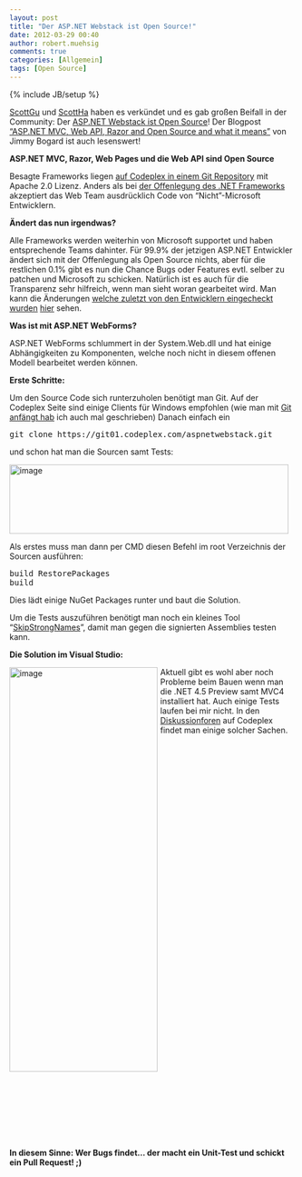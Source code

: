 ```yaml
---
layout: post
title: "Der ASP.NET Webstack ist Open Source!"
date: 2012-03-29 00:40
author: robert.muehsig
comments: true
categories: [Allgemein]
tags: [Open Source]
---
```

{% include JB/setup %}
<p><a href="http://weblogs.asp.net/scottgu/archive/2012/03/27/asp-net-mvc-web-api-razor-and-open-source.aspx">ScottGu</a> und <a href="http://www.hanselman.com/blog/ASPNETMVC4ASPNETWebAPIAndASPNETWebPagesV2RazorNowAllOpenSourceWithContributions.aspx">ScottHa</a> haben es verkündet und es gab großen Beifall in der Community: Der <a href="http://aspnetwebstack.codeplex.com">ASP.NET Webstack ist Open Source</a>! Der Blogpost <a href="http://lostechies.com/jimmybogard/2012/03/28/asp-net-mvc-web-api-razor-and-open-source-and-what-it-means/">“ASP.NET MVC, Web API, Razor and Open Source and what it means”</a> von Jimmy Bogard ist auch lesenswert!</p> <p><strong>ASP.NET MVC, Razor, Web Pages und die Web API sind Open Source</strong></p> <p>Besagte Frameworks liegen <a href="http://aspnetwebstack.codeplex.com">auf Codeplex in einem Git Repository</a> mit Apache 2.0 Lizenz. Anders als bei <a href="http://code-inside.de/blog/2007/10/03/net-framework-goes-open-source/">der Offenlegung des .NET Frameworks</a> akzeptiert das Web Team ausdrücklich Code von “Nicht”-Microsoft Entwicklern.</p> <p><strong>Ändert das nun irgendwas?</strong></p> <p>Alle Frameworks werden weiterhin von Microsoft supportet und haben entsprechende Teams dahinter. Für 99.9% der jetzigen ASP.NET Entwickler ändert sich mit der Offenlegung als Open Source nichts, aber für die restlichen 0.1% gibt es nun die Chance Bugs oder Features evtl. selber zu patchen und Microsoft zu schicken. Natürlich ist es auch für die Transparenz sehr hilfreich, wenn man sieht woran gearbeitet wird. Man kann die Änderungen <a href="http://aspnetwebstack.codeplex.com/SourceControl/list/changesets">welche zuletzt von den Entwicklern eingecheckt wurden</a> <a href="http://aspnetwebstack.codeplex.com/SourceControl/list/changesets">hier</a> sehen.</p> <p><strong>Was ist mit ASP.NET WebForms?</strong></p> <p>ASP.NET WebForms schlummert in der System.Web.dll und hat einige Abhängigkeiten zu Komponenten, welche noch nicht in diesem offenen Modell bearbeitet werden können.&nbsp;&nbsp; </p> <p><strong>Erste Schritte:</strong></p> <p>Um den Source Code sich runterzuholen benötigt man Git. Auf der Codeplex Seite sind einige Clients für Windows empfohlen (wie man mit <a href="http://code-inside.de/blog/2011/08/05/einstieg-in-git-fr-net-entwickler/">Git anfängt hab</a> ich auch mal geschrieben) Danach einfach ein</p><pre>git clone https://git01.codeplex.com/aspnetwebstack.git</pre>
<p>und schon hat man die Sourcen samt Tests:</p>
<p><a href="{{BASE_PATH}}/assets/wp-images/image1483.png"><img style="background-image: none; border-bottom: 0px; border-left: 0px; padding-left: 0px; padding-right: 0px; display: inline; border-top: 0px; border-right: 0px; padding-top: 0px" title="image" border="0" alt="image" src="{{BASE_PATH}}/assets/wp-images/image_thumb654.png" width="492" height="122"></a></p>
<p>Als erstes muss man dann per CMD diesen Befehl im root Verzeichnis der Sourcen ausführen:</p><pre>build RestorePackages
build</pre>
<p>Dies lädt einige NuGet Packages runter und baut die Solution.</p>
<p>Um die Tests auszuführen benötigt man noch ein kleines Tool “<a href="http://www.codeplex.com/Download?ProjectName=aspnetwebstack&amp;DownloadId=360565">SkipStrongNames</a>”, damit man gegen die signierten Assemblies testen kann.</p>
<p><strong>Die Solution im Visual Studio:</strong></p>
<p><a href="{{BASE_PATH}}/assets/wp-images/image1484.png"><img style="background-image: none; border-bottom: 0px; border-left: 0px; margin: 0px 5px 0px 0px; padding-left: 0px; padding-right: 0px; display: inline; float: left; border-top: 0px; border-right: 0px; padding-top: 0px" title="image" border="0" alt="image" align="left" src="{{BASE_PATH}}/assets/wp-images/image_thumb655.png" width="261" height="712"></a></p>

<p>Aktuell gibt es wohl aber noch Probleme beim Bauen wenn man die .NET 4.5 Preview samt MVC4 installiert hat. Auch einige Tests laufen bei mir nicht. In den <a href="http://aspnetwebstack.codeplex.com/discussions/topics/5323/general">Diskussionforen</a> auf Codeplex findet man einige solcher Sachen. </p>
<p>&nbsp;</p>
<p>&nbsp;</p>
<p>&nbsp;</p>
<p>&nbsp;</p>
<p>&nbsp;</p>
<p>&nbsp;</p>
<p>&nbsp;</p>
<p>&nbsp;</p>
<p>&nbsp;</p>
<p>&nbsp;</p>
<p>&nbsp;</p>
<p>&nbsp;</p>
<p>&nbsp;</p>
<p>&nbsp;</p>
<p>&nbsp;</p>
<p>&nbsp;</p>
<p>&nbsp;</p>
<p>&nbsp;</p>
<p>&nbsp;</p>
<p>&nbsp;</p>
<p>&nbsp;</p>
<p>&nbsp;</p>
<p>&nbsp;</p>
<p><strong>In diesem Sinne: Wer Bugs findet… der macht ein Unit-Test und schickt ein Pull Request! ;)</strong></p>
